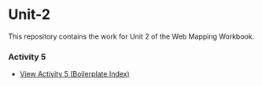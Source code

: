# Unit-2

This repository contains the work for Unit 2 of the Web Mapping Workbook.

### Activity 5

* [View Activity 5 (Boilerplate Index)](./unit-2-master/boilerplate/index.html)
